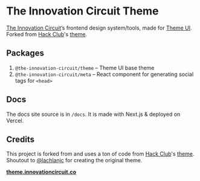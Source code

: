 # The Innovation Circuit Theme

[The Innovation Circuit](https://innovationcircuit.co)’s frontend design system/tools,
made for [Theme UI](https://theme-ui.com). Forked from [Hack Club](https://hackclub.com)'s [theme](https://theme.hackclub.com).

<!-- > For getting started, check out [theme-starter](https://github.com/hackclub/theme-starter)! -->

## Packages

1. `@the-innovation-circuit/theme` – Theme UI base theme
2. `@the-innovation-circuit/meta` – React component for generating social tags for `<head>`

## Docs

The docs site source is in `/docs`. It is made with Next.js & deployed on Vercel.

## Credits

This project is forked from and uses a ton of code from [Hack Club](https://hackclub.com)'s [theme](https://theme.hackclub.com). Shoutout to [@lachlanjc](https://github.com/lachlanjc) for creating the original theme.

[**theme.innovationcircuit.co**](https://theme.innovationcircuit.co)
